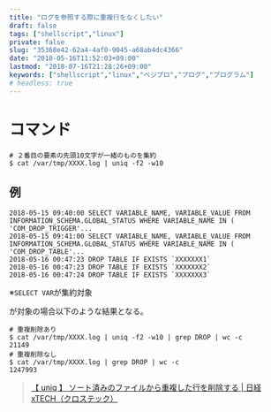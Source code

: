 ```yaml
---
title: "ログを参照する際に重複行をなくしたい"
draft: false
tags: ["shellscript","linux"]
private: false
slug: "35368e42-62a4-4af0-9045-a68ab4dc4366"
date: "2018-05-16T11:52:03+09:00"
lastmod: "2018-07-16T21:28:26+09:00"
keywords: ["shellscript","linux","ベジプロ","プログ","プログラム"]
# headless: true
---
```


# コマンド
```
# ２番目の要素の先頭10文字が一緒のものを集約
$ cat /var/tmp/XXXX.log | uniq -f2 -w10
```

## 例
```
2018-05-15 09:40:00	SELECT VARIABLE_NAME, VARIABLE_VALUE FROM INFORMATION_SCHEMA.GLOBAL_STATUS WHERE VARIABLE_NAME IN ( 'COM_DROP_TRIGGER'...
2018-05-15 09:41:00	SELECT VARIABLE_NAME, VARIABLE_VALUE FROM INFORMATION_SCHEMA.GLOBAL_STATUS WHERE VARIABLE_NAME IN ( 'COM_DROP_TABLE'...
2018-05-16 00:47:23	DROP TABLE IF EXISTS `XXXXXXX1`
2018-05-16 00:47:23	DROP TABLE IF EXISTS `XXXXXXX2`
2018-05-16 00:47:24	DROP TABLE IF EXISTS `XXXXXXX3`
```
※`SELECT VAR`が集約対象

が対象の場合以下のような結果となる。
```
# 重複削除あり
$ cat /var/tmp/XXXX.log | uniq -f2 -w10 | grep DROP | wc -c
21149
# 重複削除なし
$ cat /var/tmp/XXXX.log | grep DROP | wc -c
1247993
```

> [【 uniq 】 ソート済みのファイルから重複した行を削除する | 日経 xTECH（クロステック）](http://tech.nikkeibp.co.jp/it/article/COLUMN/20060227/230918/)
